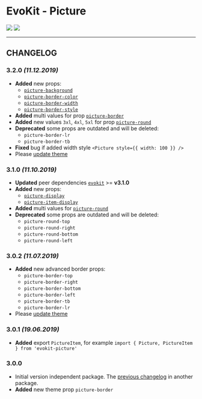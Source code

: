[README]: /packages/evokit-picture/README.md
[evokit]: /packages/evokit/README.md

[picture-round]: /packages/evokit-picture/?id=picture-round
[picture-border]: /packages/evokit-picture/?id=picture-border
[picture-border-color]: /packages/evokit-picture/?id=picture-border-color
[picture-border-width]: /packages/evokit-picture/?id=picture-border-width
[picture-border-style]: /packages/evokit-picture/?id=picture-border-style
[picture-display]: /packages/evokit-picture/?id=picture-display
[picture-background]: /packages/evokit-picture/?id=picture-background
[picture-item-display]: /packages/evokit-picture/?id=picture-item-display

[create_theme]: /docs/base/theme.md

# EvoKit - Picture

[![](https://img.shields.io/npm/v/evokit-picture.svg)](https://www.npmjs.com/package/evokit-picture)
[![](https://img.shields.io/badge/page-README-42b983)][README]

---

## CHANGELOG

### 3.2.0 *(11.12.2019)*

- **Added** new props:
    - [`picture-background`][picture-background]
    - [`picture-border-color`][picture-border-color]
    - [`picture-border-width`][picture-border-width]
    - [`picture-border-style`][picture-border-style]
- **Added** multi values for prop [`picture-border`][picture-border]
- **Added** new values `3xl`, `4xl`, `5xl` for prop [`picture-round`][picture-round]
- **Deprecated** some props are outdated and will be deleted:
    - `picture-border-lr`
    - `picture-border-tb`
- **Fixed** bug if added width style `<Picture style={{ width: 100 }} />`
- Please [update theme][create_theme]

### 3.1.0 *(11.10.2019)*

- **Updated** peer dependencies [`evokit`][evokit] >= **v3.1.0**
- **Added** new props:
    - [`picture-display`][picture-display]
    - [`picture-item-display`][picture-item-display]
- **Added** multi values for [`picture-round`][picture-round]
- **Deprecated** some props are outdated and will be deleted:
    - `picture-round-top`
    - `picture-round-right`
    - `picture-round-bottom`
    - `picture-round-left`

### 3.0.2 *(11.07.2019)*

- **Added** new advanced border props:
    - `picture-border-top`
    - `picture-border-right`
    - `picture-border-bottom`
    - `picture-border-left`
    - `picture-border-tb`
    - `picture-border-lr`
- Please [update theme][create_theme]

### 3.0.1 *(19.06.2019)*

- **Added** export `PictureItem`, for example `import { Picture, PictureItem } from 'evokit-picture'`

### 3.0.0

- Initial version independent package. The [previous changelog](/packages/evokit/CHANGELOG.md) in another package.
- **Added** new theme prop `picture-border`
